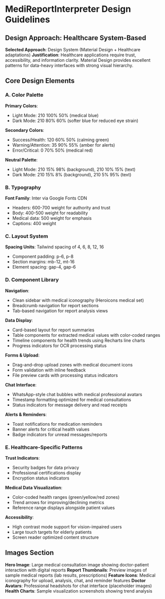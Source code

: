 # MediReportInterpreter Design Guidelines

## Design Approach: Healthcare System-Based
**Selected Approach**: Design System (Material Design + Healthcare adaptations)
**Justification**: Healthcare applications require trust, accessibility, and information clarity. Material Design provides excellent patterns for data-heavy interfaces with strong visual hierarchy.

## Core Design Elements

### A. Color Palette
**Primary Colors**:
- Light Mode: 210 100% 50% (medical blue)
- Dark Mode: 210 80% 60% (softer blue for reduced eye strain)

**Secondary Colors**:
- Success/Health: 120 60% 50% (calming green)
- Warning/Attention: 35 90% 55% (amber for alerts)
- Error/Critical: 0 70% 50% (medical red)

**Neutral Palette**:
- Light Mode: 210 15% 98% (background), 210 10% 15% (text)
- Dark Mode: 210 15% 8% (background), 210 5% 95% (text)

### B. Typography
**Font Family**: Inter via Google Fonts CDN
- Headers: 600-700 weight for authority and trust
- Body: 400-500 weight for readability
- Medical data: 500 weight for emphasis
- Captions: 400 weight

### C. Layout System
**Spacing Units**: Tailwind spacing of 4, 6, 8, 12, 16
- Component padding: p-6, p-8
- Section margins: mb-12, mt-16
- Element spacing: gap-4, gap-6

### D. Component Library

**Navigation**:
- Clean sidebar with medical iconography (Heroicons medical set)
- Breadcrumb navigation for report sections
- Tab-based navigation for report analysis views

**Data Display**:
- Card-based layout for report summaries
- Table components for extracted medical values with color-coded ranges
- Timeline components for health trends using Recharts line charts
- Progress indicators for OCR processing status

**Forms & Upload**:
- Drag-and-drop upload zones with medical document icons
- Form validation with inline feedback
- File preview cards with processing status indicators

**Chat Interface**:
- WhatsApp-style chat bubbles with medical professional avatars
- Timestamp formatting optimized for medical consultations
- Status indicators for message delivery and read receipts

**Alerts & Reminders**:
- Toast notifications for medication reminders
- Banner alerts for critical health values
- Badge indicators for unread messages/reports

### E. Healthcare-Specific Patterns

**Trust Indicators**:
- Security badges for data privacy
- Professional certifications display
- Encryption status indicators

**Medical Data Visualization**:
- Color-coded health ranges (green/yellow/red zones)
- Trend arrows for improving/declining metrics
- Reference range displays alongside patient values

**Accessibility**:
- High contrast mode support for vision-impaired users
- Large touch targets for elderly patients
- Screen reader optimized content structure

## Images Section
**Hero Image**: Large medical consultation image showing doctor-patient interaction with digital reports
**Report Thumbnails**: Preview images of sample medical reports (lab results, prescriptions)
**Feature Icons**: Medical iconography for upload, analysis, chat, and reminder features
**Doctor Avatars**: Professional headshots for chat interface (placeholder images)
**Health Charts**: Sample visualization screenshots showing trend analysis